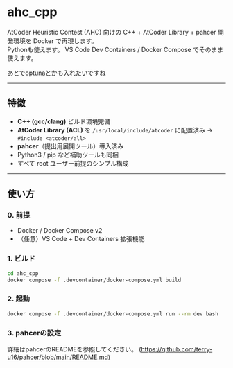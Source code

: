 # ahc_cpp

AtCoder Heuristic Contest (AHC) 向けの C++ + AtCoder Library + pahcer 開発環境を Docker で再現します。  
Pythonも使えます。
VS Code Dev Containers / Docker Compose でそのまま使えます。

あとでoptunaとかも入れたいですね

---

## 特徴

- **C++ (gcc/clang)** ビルド環境完備  
- **AtCoder Library (ACL)** を `/usr/local/include/atcoder` に配置済み → `#include <atcoder/all>`  
- **pahcer**（提出用展開ツール）導入済み  
- Python3 / pip など補助ツールも同梱
- すべて root ユーザー前提のシンプル構成

---

## 使い方

### 0. 前提

- Docker / Docker Compose v2  
- （任意）VS Code + Dev Containers 拡張機能

### 1. ビルド

```bash
cd ahc_cpp
docker compose -f .devcontainer/docker-compose.yml build
```

### 2. 起動
```bash
docker compose -f .devcontainer/docker-compose.yml run --rm dev bash
```

### 3. pahcerの設定
詳細はpahcerのREADMEを参照してください。
(https://github.com/terry-u16/pahcer/blob/main/README.md)


